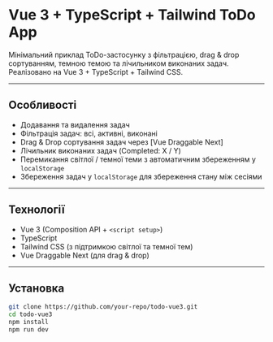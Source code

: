 # Vue 3 + TypeScript + Tailwind ToDo App

Мінімальний приклад ToDo-застосунку з фільтрацією, drag & drop сортуванням, темною темою та лічильником виконаних задач. Реалізовано на Vue 3 + TypeScript + Tailwind CSS.

---

## Особливості

- Додавання та видалення задач  
- Фільтрація задач: всі, активні, виконані  
- Drag & Drop сортування задач через [Vue Draggable Next] 
- Лічильник виконаних задач (Completed: X / Y)  
- Перемикання світлої / темної теми з автоматичним збереженням у `localStorage`  
- Збереження задач у `localStorage` для збереження стану між сесіями  

---

## Технології

- Vue 3 (Composition API + `<script setup>`)  
- TypeScript  
- Tailwind CSS (з підтримкою світлої та темної тем)  
- Vue Draggable Next (для drag & drop)  

---

## Установка

```bash
git clone https://github.com/your-repo/todo-vue3.git
cd todo-vue3
npm install
npm run dev

